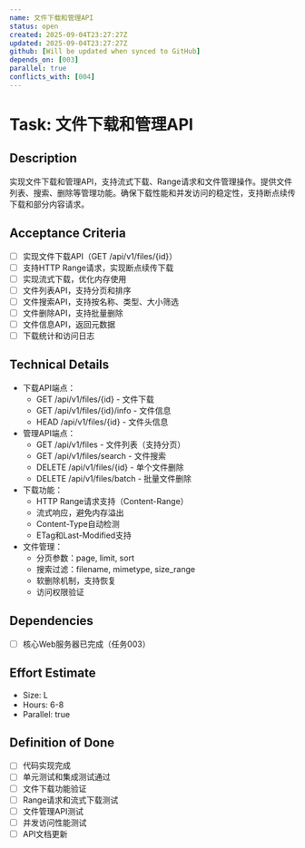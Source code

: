 ```yaml
---
name: 文件下载和管理API
status: open
created: 2025-09-04T23:27:27Z
updated: 2025-09-04T23:27:27Z
github: [Will be updated when synced to GitHub]
depends_on: [003]
parallel: true
conflicts_with: [004]
---
```


# Task: 文件下载和管理API

## Description
实现文件下载和管理API，支持流式下载、Range请求和文件管理操作。提供文件列表、搜索、删除等管理功能。确保下载性能和并发访问的稳定性，支持断点续传下载和部分内容请求。

## Acceptance Criteria
- [ ] 实现文件下载API（GET /api/v1/files/{id}）
- [ ] 支持HTTP Range请求，实现断点续传下载
- [ ] 实现流式下载，优化内存使用
- [ ] 文件列表API，支持分页和排序
- [ ] 文件搜索API，支持按名称、类型、大小筛选
- [ ] 文件删除API，支持批量删除
- [ ] 文件信息API，返回元数据
- [ ] 下载统计和访问日志

## Technical Details
- 下载API端点：
  - GET /api/v1/files/{id} - 文件下载
  - GET /api/v1/files/{id}/info - 文件信息
  - HEAD /api/v1/files/{id} - 文件头信息
- 管理API端点：
  - GET /api/v1/files - 文件列表（支持分页）
  - GET /api/v1/files/search - 文件搜索
  - DELETE /api/v1/files/{id} - 单个文件删除
  - DELETE /api/v1/files/batch - 批量文件删除
- 下载功能：
  - HTTP Range请求支持（Content-Range）
  - 流式响应，避免内存溢出
  - Content-Type自动检测
  - ETag和Last-Modified支持
- 文件管理：
  - 分页参数：page, limit, sort
  - 搜索过滤：filename, mimetype, size_range
  - 软删除机制，支持恢复
  - 访问权限验证

## Dependencies
- [ ] 核心Web服务器已完成（任务003）

## Effort Estimate
- Size: L
- Hours: 6-8
- Parallel: true

## Definition of Done
- [ ] 代码实现完成
- [ ] 单元测试和集成测试通过
- [ ] 文件下载功能验证
- [ ] Range请求和流式下载测试
- [ ] 文件管理API测试
- [ ] 并发访问性能测试
- [ ] API文档更新